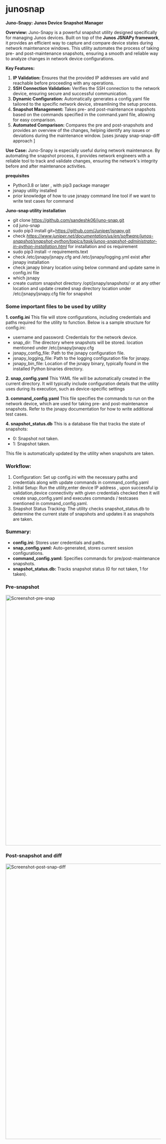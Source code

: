 # junosnap
**Juno-Snapy: Junos Device Snapshot Manager**

**Overview:** Juno-Snapy is a powerful snapshot utility designed specifically for managing Junos devices. Built on top of the **Junos JSNAPy framework**, it provides an efficient way to capture and compare device states during network maintenance windows. This utility automates the process of taking pre- and post-maintenance snapshots, ensuring a smooth and reliable way to analyze changes in network device configurations.

**Key Features:**

1. **IP Validation:** Ensures that the provided IP addresses are valid and reachable before proceeding with any operations.
2. **SSH Connection Validation:** Verifies the SSH connection to the network device, ensuring secure and successful communication.
3. **Dynamic Configuration:** Automatically generates a config.yaml file tailored to the specific network device, streamlining the setup process.
4. **Snapshot Management:** Takes pre- and post-maintenance snapshots based on the commands specified in the command.yaml file, allowing for easy comparison.
5. **Automated Comparison:** Compares the pre and post-snapshots and provides an overview of the changes, helping identify any issues or deviations during the maintenance window. [uses jsnapy snap-snap-diff approach ]

**Use Case:** Juno-Snapy is especially useful during network maintenance. By automating the snapshot process, it provides network engineers with a reliable tool to track and validate changes, ensuring the network's integrity before and after maintenance activities.


**prequisites** 

-  Python3.8 or later , with pip3 package manager
-  jsnapy utility installed
-  prior knowledge of  how to use jsnapy command line tool if we want to  write test cases  for command

**Juno-snap utility installation**
- git clone https://github.com/sandeshk06/juno-snap.git
- cd juno-snap
- sudo pip3 install git+https://github.com/Juniper/jsnapy.git
- check *https://www.juniper.net/documentation/us/en/software/junos-snapshot/snapshot-python/topics/task/junos-snapshot-administrator-in-python-installation.html* for installation and  os requirement
- sudo pip3 install -r requirements.text
- check /etc/jsnapy/jsnapy.cfg  and /etc/jsnapy/logging.yml exist after jsnapy installation
- check janapy  binary location using below command and update same in  config.ini file
- which  jsnapy
- create custom snapshot directory  /opt/jsnapy/snapshots/ or at any other location and update created snap directory location under /etc/jsnapy/jsnapy.cfg file for snapshot


### Some important files to be used by utility 

**1. config.ini**
This file will store configurations, including credentials and paths required for the utility to function. Below is a sample structure for config.ini:
  - username and password: Credentials for the network device.
  - snap_dir: The directory where snapshots will be stored. location mentioned under /etc/jsnapy/jsnapy.cfg
  - jsnapy_config_file: Path to the jsnapy configuration file.
  - jsnapy_logging_file: Path to the logging configuration file for jsnapy.
  - jsnapy_bin_file: Location of the jsnapy binary, typically found in the installed Python binaries directory.

**2. snap_config.yaml**
This YAML file will be automatically created in the current directory. It will typically include configuration details that the utility uses during its execution, such as device-specific settings

**3. command_config.yaml**
This file specifies the commands to run on the network device, which are used for taking pre- and post-maintenance snapshots.
Refer to the jsnapy documentation for how to write additional test cases.

**4. snapshot_status.db**
This is a database file that tracks the state of snapshots:
 -  0: Snapshot not taken.
 -  1: Snapshot taken.

This file is automatically updated by the utility when snapshots are taken.

### Workflow:
1. Configuration: Set up config.ini with the necessary paths and credentials along with update commands in command_config.yaml
2. Initial Setup: Run the utility,enter device IP address , upon successful ip validation,device connectivity with given credentials checked then it will create snap_config.yaml and executes
commands / testcases mentioned in command_config.yaml.
3. Snapshot Status Tracking: The utility checks snapshot_status.db to determine the current state of snapshots and updates it as snapshots are taken.

### Summary:
- **config.ini:** Stores user credentials and paths.
- **snap_config.yaml:** Auto-generated, stores current session configurations.
- **command_config.yaml:** Specifies commands for pre/post-maintenance snapshots.
- **snapshot_status.db:** Tracks snapshot status (0 for not taken, 1 for taken).

### Pre-snapshot
<img width="811" alt="Screenshot-pre-snap" src="https://github.com/user-attachments/assets/7a781e6e-157c-422d-a087-58cdb5cd69ec">

### Post-snapshot and diff
<img width="892" alt="Screenshot-post-snap-diff" src="https://github.com/user-attachments/assets/802b52f2-854f-478c-9da3-15eca3804bb5">



  

